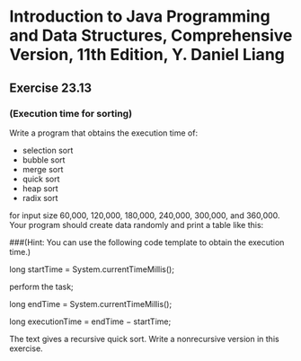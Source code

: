 # Introduction to Java Programming and Data Structures, Comprehensive Version, 11th Edition, Y. Daniel Liang
## Exercise 23.13
### (Execution time for sorting)
Write a program that obtains the execution time of:
* selection sort
* bubble sort
* merge sort
* quick sort
* heap sort
* radix sort

for input size 60,000, 120,000, 180,000, 240,000, 300,000, and 360,000. 
Your program should create data randomly and print a table like this:

###(Hint: You can use the following code template to obtain the execution time.)

long startTime = System.currentTimeMillis();

perform the task;

long endTime = System.currentTimeMillis();

long executionTime = endTime − startTime;

The text gives a recursive quick sort. Write a nonrecursive version in this exercise.